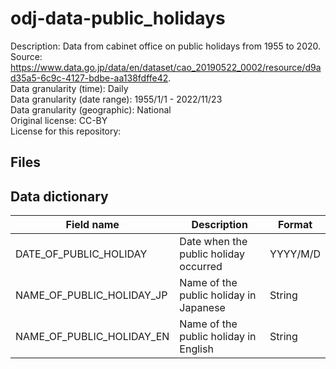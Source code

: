 # odj-data-public_holidays

Description: Data from cabinet office on public holidays from 1955 to 2020.  
Source: https://www.data.go.jp/data/en/dataset/cao_20190522_0002/resource/d9ad35a5-6c9c-4127-bdbe-aa138fdffe42.  
Data granularity (time): Daily   
Data granularity (date range): 1955/1/1 - 2022/11/23   
Data granularity (geographic): National   
Original license: CC-BY   
License for this repository:  

## Files

## Data dictionary

|  Field name  |  Description  | Format |   
| --- | --- |  --- |   
|  DATE_OF_PUBLIC_HOLIDAY  |  Date when the public holiday occurred  | YYYY/M/D |   
|  NAME_OF_PUBLIC_HOLIDAY_JP  |  Name of the public holiday in Japanese  | String  |
|  NAME_OF_PUBLIC_HOLIDAY_EN  |  Name of the public holiday in English  | String |
